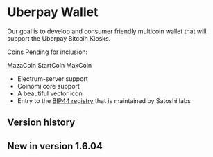 Uberpay Wallet
===============

Our goal is to develop and consumer friendly multicoin wallet that will support the Uberpay Bitcoin Kiosks. 


Coins Pending for inclusion:

MazaCoin
StartCoin
MaxCoin


* Electrum-server support
* Coinomi core support
* A beautiful vector icon
* Entry to the [BIP44 registry](https://github.com/satoshilabs/docs/blob/master/slips/slip-0044.rst) that is maintained by Satoshi labs


## Version history

New in version 1.6.04
- 

